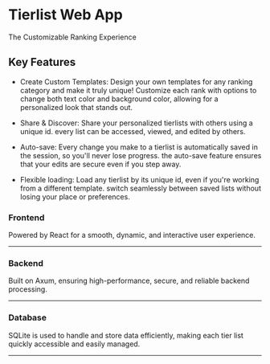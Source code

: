 # Tierlist Web App
The Customizable Ranking Experience


## Key Features

- Create Custom Templates: Design your own templates for any ranking category and make it truly unique! Customize each rank with options to change both text color and background color, allowing for a personalized look that stands out.

- Share & Discover: Share your personalized tierlists with others using a unique id. every list can be accessed, viewed, and edited by others.

- Auto-save: Every change you make to a tierlist is automatically saved in the session, so you'll never lose progress. the auto-save feature ensures that your edits are secure even if you step away.

- Flexible loading: Load any tierlist by its unique id, even if you're working from a different template. switch seamlessly between saved lists without losing your place or preferences.


### Frontend

Powered by React for a smooth, dynamic, and interactive user experience.

--------
### Backend
Built on Axum, ensuring high-performance, secure, and reliable backend processing.

------
### Database
SQLite is used to handle and store data efficiently, making each tier list quickly accessible and easily managed.

-----

